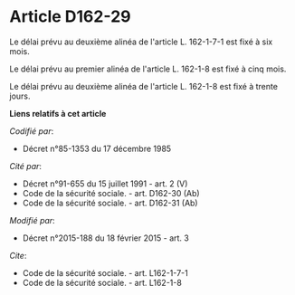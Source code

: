 # Article D162-29

Le délai prévu au deuxième alinéa de l'article L. 162-1-7-1 est fixé à six mois. 

Le délai prévu au premier alinéa de l'article L. 162-1-8 est fixé à cinq mois. 

Le délai prévu au deuxième alinéa de l'article L. 162-1-8 est fixé à trente jours.

**Liens relatifs à cet article**

_Codifié par_:

  - Décret n°85-1353 du 17 décembre 1985

_Cité par_:

  - Décret n°91-655 du 15 juillet 1991 - art. 2 (V)
  - Code de la sécurité sociale. - art. D162-30 (Ab)
  - Code de la sécurité sociale. - art. D162-31 (Ab)

_Modifié par_:

  - Décret n°2015-188 du 18 février 2015 - art. 3

_Cite_:

  - Code de la sécurité sociale. - art. L162-1-7-1
  - Code de la sécurité sociale. - art. L162-1-8
